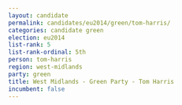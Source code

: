 ```yaml
---
layout: candidate
permalink: candidates/eu2014/green/tom-harris/
categories: candidate green
election: eu2014
list-rank: 5
list-rank-ordinal: 5th
person: tom-harris
region: west-midlands
party: green
title: West Midlands - Green Party - Tom Harris
incumbent: false
---
```

